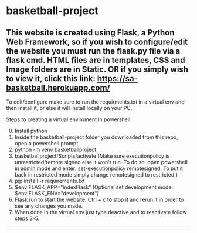 # basketball-project
This website is created using Flask, a Python Web Framework, so if you wish to configure/edit the website you must run the flask.py file via a flask cmd.
HTML files are in templates, CSS and Image folders are in Static. OR if you simply wish to view it, click this link: https://sa-basketball.herokuapp.com/
--------------------------------------------------------------------------------------------------------------------------------------------------------------
To edit/configure make sure to run the requirments.txt in a virtual env and then install it, or else it will install locally on your PC. 

Steps to creating a virtual enviroment in powershell:

0. Install python
1. Inside the basketball-project folder you downloaded from this repo, open a powershell prompt
2. python -m venv basketballproject
4. basketballproject/Scripts/activate (Make sure executionpolicy is unrestricted/remote signed else it won't run. To do so, open powershell in admin mode and enter: set-executionpolicy remotesigned. To put it back in restricted mode simply change remotesigned to restricted.)
5. pip install -r requirements.txt
7. $env:FLASK_APP="indexFlask" (Optional set development mode: $env:FLASK_ENV="development")
8. Flask run to start the website. Ctrl + c to stop it and rerun it in order to see any changes you made.
9. When done in the virtual env just type deactive and to reactivate follow steps 3-5.
--------------------------------------------------------------------------------------------------------------------------------------------------------------


